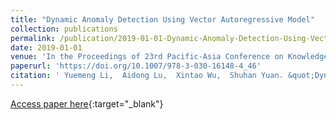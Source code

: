 ```yaml
---
title: "Dynamic Anomaly Detection Using Vector Autoregressive Model"
collection: publications
permalink: /publication/2019-01-01-Dynamic-Anomaly-Detection-Using-Vector-Autoregressive-Model/
date: 2019-01-01
venue: 'In the Proceedings of 23rd Pacific-Asia Conference on Knowledge Discovery and Data Mining (PAKDD), 2019'
paperurl: 'https://doi.org/10.1007/978-3-030-16148-4_46'
citation: ' Yuemeng Li,  Aidong Lu,  Xintao Wu,  Shuhan Yuan. &quot;Dynamic Anomaly Detection Using Vector Autoregressive Model.&quot; In the Proceedings of 23rd Pacific-Asia Conference on Knowledge Discovery and Data Mining (PAKDD), 2019.'
---
```

[Access paper here](https://doi.org/10.1007/978-3-030-16148-4_46){:target="_blank"}
